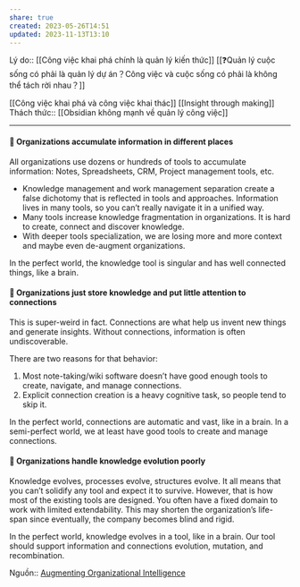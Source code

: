 ```yaml
---
share: true
created: 2023-05-26T14:51
updated: 2023-11-13T13:10
---
```

Lý do:: [[Công việc khai phá chính là quản lý kiến thức]] 
[[❓Quản lý cuộc sống có phải là quản lý dự án？Công việc và cuộc sống có phải là không thể tách rời nhau？]]

[[Công việc khai phá và công việc khai thác]]
[[Insight through making]] 
Thách thức:: [[Obsidian không mạnh về quản lý công việc]]

---
#### 🚨 Organizations accumulate information in different places

All organizations use dozens or hundreds of tools to accumulate information: Notes, Spreadsheets, CRM, Project management tools, etc.

- Knowledge management and work management separation create a false dichotomy that is reflected in tools and approaches. Information lives in many tools, so you can’t really navigate it in a unified way.
- Many tools increase knowledge fragmentation in organizations. It is hard to create, connect and discover knowledge.
- With deeper tools specialization, we are losing more and more context and maybe even de-augment organizations.

In the perfect world, the knowledge tool is singular and has well connected things, like a brain.

#### 🚨 Organizations just store knowledge and put little attention to connections

This is super-weird in fact. Connections are what help us invent new things and generate insights. Without connections, information is often undiscoverable.

There are two reasons for that behavior:

1. Most note-taking/wiki software doesn’t have good enough tools to create, navigate, and manage connections.
2. Explicit connection creation is a heavy cognitive task, so people tend to skip it.

In the perfect world, connections are automatic and vast, like in a brain. In a semi-perfect world, we at least have good tools to create and manage connections.

#### 🚨 Organizations handle knowledge evolution poorly

Knowledge evolves, processes evolve, structures evolve. It all means that you can’t solidify any tool and expect it to survive. However, that is how most of the existing tools are designed. You often have a fixed domain to work with limited extendability. This may shorten the organization’s life-span since eventually, the company becomes blind and rigid.

In the perfect world, knowledge evolves in a tool, like in a brain. Our tool should support information and connections evolution, mutation, and recombination.

Nguồn:: [Augmenting Organizational Intelligence](https://fibery.io/blog/augmenting-organizational-intelligence/)

